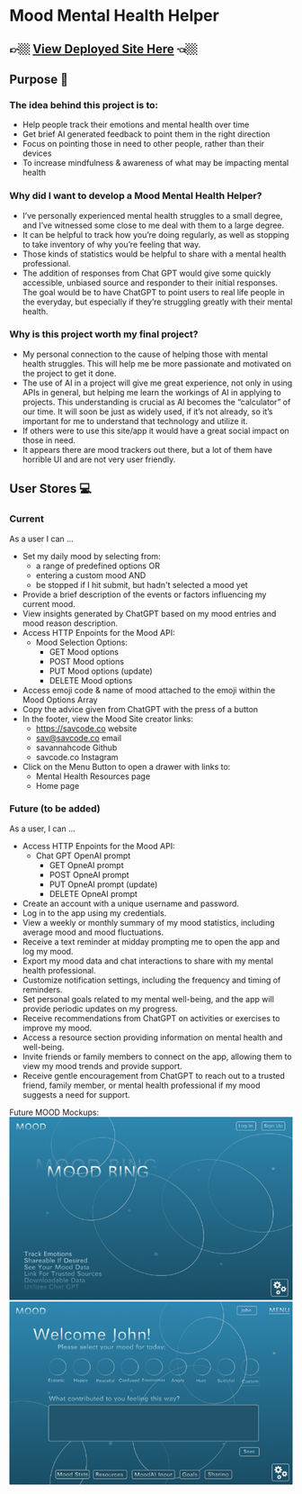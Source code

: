 # Mood Mental Health Helper

## &#128073;&#127996; [View Deployed Site Here](https://mood-mental-health.vercel.app/) &#128072;&#127996;

## Purpose &#128680;

### The idea behind this project is to:

- Help people track their emotions and mental health over time
- Get brief AI generated feedback to point them in the right direction
- Focus on pointing those in need to other people, rather than their devices
- To increase mindfulness & awareness of what may be impacting mental health

### Why did I want to develop a Mood Mental Health Helper?

- I’ve personally experienced mental health struggles to a small degree, and I’ve witnessed some close to me deal with them to a large degree.
- It can be helpful to track how you’re doing regularly, as well as stopping to take inventory of why you’re feeling that way.
- Those kinds of statistics would be helpful to share with a mental health professional.
- The addition of responses from Chat GPT would give some quickly accessible, unbiased source and responder to their initial responses. The goal would be to have ChatGPT to point users to real life people in the everyday, but especially if they’re struggling greatly with their mental health.

### Why is this project worth my final project?

- My personal connection to the cause of helping those with mental health struggles. This will help me be more passionate and motivated on the project to get it done.
- The use of AI in a project will give me great experience, not only in using APIs in general, but helping me learn the workings of AI in applying to projects. This understanding is crucial as AI becomes the “calculator” of our time. It will soon be just as widely used, if it’s not already, so it’s important for me to understand that technology and utilize it.
- If others were to use this site/app it would have a great social impact on those in need.
- It appears there are mood trackers out there, but a lot of them have horrible UI and are not very user friendly.

## User Stores &#128187;

### Current

As a user I can ...

- Set my daily mood by selecting from:
  - a range of predefined options OR
  - entering a custom mood AND
  - be stopped if I hit submit, but hadn't selected a mood yet
- Provide a brief description of the events or factors influencing my current mood.
- View insights generated by ChatGPT based on my mood entries and mood reason description.
- Access HTTP Enpoints for the Mood API:
  - Mood Selection Options:
    - GET Mood options
    - POST Mood options
    - PUT Mood options (update)
    - DELETE Mood options
- Access emoji code & name of mood attached to the emoji within the Mood Options Array
- Copy the advice given from ChatGPT with the press of a button
- In the footer, view the Mood Site creator links:
  - https://savcode.co website
  - sav@savcode.co email
  - savannahcode Github
  - savcode.co Instagram
- Click on the Menu Button to open a drawer with links to:
  - Mental Health Resources page
  - Home page

### Future (to be added)

As a user, I can ...

- Access HTTP Enpoints for the Mood API:
  - Chat GPT OpenAI prompt
    - GET OpneAI prompt
    - POST OpneAI prompt
    - PUT OpneAI prompt (update)
    - DELETE OpneAI prompt
- Create an account with a unique username and password.
- Log in to the app using my credentials.
- View a weekly or monthly summary of my mood statistics, including average mood and mood fluctuations.
- Receive a text reminder at midday prompting me to open the app and log my mood.
- Export my mood data and chat interactions to share with my mental health professional.
- Customize notification settings, including the frequency and timing of reminders.
- Set personal goals related to my mental well-being, and the app will provide periodic updates on my progress.
- Receive recommendations from ChatGPT on activities or exercises to improve my mood.
- Access a resource section providing information on mental health and well-being.
- Invite friends or family members to connect on the app, allowing them to view my mood trends and provide support.
- Receive gentle encouragement from ChatGPT to reach out to a trusted friend, family member, or mental health professional if my mood suggests a need for support.

Future MOOD Mockups:
![MOOD Mockup - HomePage](MOODMockupHomePage.png)
![MOOD Mockup - HomePage](MOODMockupInterface.png)
